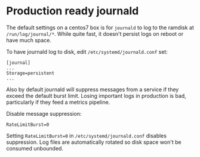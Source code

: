 # Production ready journald

The default settings on a centos7 box is for `journald` to log to the ramdisk at `/run/log/journal/*`. While quite fast, it doesn't persist logs on reboot or have much space.

To have journald log to disk, edit `/etc/systemd/journald.conf` set: 

```
[journal]
...
Storage=persistent
...
``` 

Also by default journald will suppress messages from a service if they exceed the default burst limit. Losing important logs in production is bad, particularly if they feed a metrics pipeline. 

Disable message suppression:

```
RateLimitBurst=0
``` 

Setting `RateLimitBurst=0` in `/etc/systemd/journald.conf` disables suppression. Log files are automatically rotated so disk space won't be consumed unbounded. 